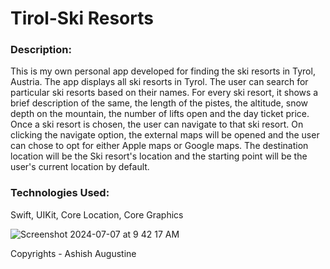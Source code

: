 # Tirol-Ski Resorts
### Description: 
This is my own personal app developed for finding the ski resorts in Tyrol, Austria. The app displays all ski resorts in Tyrol. The user can search for particular ski resorts based on their names. For every ski resort, it shows a brief description of the same, the length of the pistes, the altitude, snow depth on the mountain, the number of lifts open and the day ticket price. Once a ski resort is chosen, the user can navigate to that ski resort. On clicking the navigate option, the external maps will be opened and the user can chose to opt for either Apple maps or Google maps. The destination location will be the Ski resort's location and the starting point will be the user's current location by default.

### Technologies Used: 
Swift, UIKit, Core Location, Core Graphics



![Screenshot 2024-07-07 at 9 42 17 AM](https://github.com/ashish-augustine/iOS-tirol-skis/assets/2153396/ff82d16a-bb3b-4481-81c0-311017899c06)


 Copyrights - Ashish Augustine
